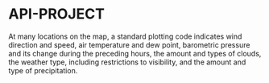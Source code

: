 # API-PROJECT
At many locations on the map, a standard plotting code indicates wind direction and speed, air temperature and dew point, barometric pressure and its change during the preceding hours, the amount and types of clouds, the weather type, including restrictions to visibility, and the amount and type of precipitation.
